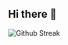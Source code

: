 ## Hi there 👋


![Github Streak](https://nirzak-streak-stats.vercel.app/?user=saptapanBarua&theme=python-dark&hide_border=true&ring=FF0000)<br/>

<!--
![](https://github-readme-stats.vercel.app/api?username=saptapanBarua&theme=dark&hide_border=false&include_all_commits=false&count_private=false)<br/>
![](https://github-readme-stats.vercel.app/api/top-langs/?username=saptapanBarua&theme=dark&hide_border=false&include_all_commits=false&count_private=false&layout=compact)
**saptapanBarua/saptapanBarua** is a ✨ _special_ ✨ repository because its `README.md` (this file) appears on your GitHub profile.
-->

<!--
Here are some ideas to get you started:

- 🔭 I’m currently working on ...
- 🌱 I’m currently learning ...
- 👯 I’m looking to collaborate on ...
- 🤔 I’m looking for help with ...
- 💬 Ask me about ...
- 📫 How to reach me: ...
- 😄 Pronouns: ...
- ⚡ Fun fact: ...
-->
